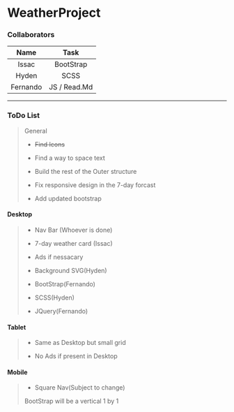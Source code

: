 # WeatherProject

### Collaborators

| Name    | Task                |
| :----:  | :----:              |
| Issac   | BootStrap           |
| Hyden   | SCSS                |
| Fernando| JS / Read.Md        |

_______________________________________________________________

### ToDo List

> General
> 
> - ~~Find Icons~~
>
> - Find a way to space text
> 
> - Build the rest of the Outer structure
>
> - Fix responsive design in the 7-day forcast
>
> - Add updated bootstrap

#### Desktop

> - Nav Bar (Whoever is done)
>
> - 7-day weather card (Issac)
>
> - Ads if nessacary
>
> - Background SVG(Hyden)
>
> - BootStrap(Fernando)
>
> - SCSS(Hyden)
>
> - JQuery(Fernando)

#### Tablet

> - Same as Desktop but small grid 
>
> - No Ads if present in Desktop

#### Mobile

> - Square Nav(Subject to change)
>
> BootStrap will be a vertical 1 by 1


